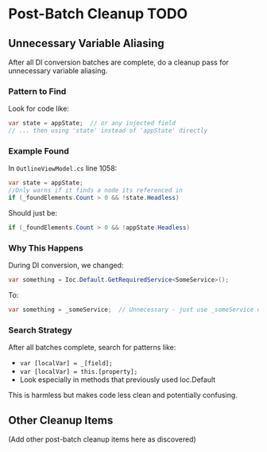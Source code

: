 # Post-Batch Cleanup TODO

## Unnecessary Variable Aliasing
After all DI conversion batches are complete, do a cleanup pass for unnecessary variable aliasing.

### Pattern to Find
Look for code like:
```csharp
var state = appState;  // or any injected field
// ... then using 'state' instead of 'appState' directly
```

### Example Found
In `OutlineViewModel.cs` line 1058:
```csharp
var state = appState;
//Only warns if it finds a node its referenced in
if (_foundElements.Count > 0 && !state.Headless)
```

Should just be:
```csharp
if (_foundElements.Count > 0 && !appState.Headless)
```

### Why This Happens
During DI conversion, we changed:
```csharp
var something = Ioc.Default.GetRequiredService<SomeService>();
```
To:
```csharp
var something = _someService;  // Unnecessary - just use _someService directly
```

### Search Strategy
After all batches complete, search for patterns like:
- `var [localVar] = _[field];`
- `var [localVar] = this.[property];`
- Look especially in methods that previously used Ioc.Default

This is harmless but makes code less clean and potentially confusing.

## Other Cleanup Items
(Add other post-batch cleanup items here as discovered)